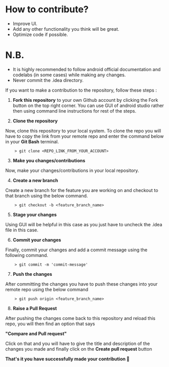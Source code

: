 # How to contribute?
- Improve UI.
- Add any other functionality you think will be great.
- Optimize code if possible.

# N.B.
 - It is highly recommended to follow android official documentation and codelabs (in some cases)
 while making any changes.
 - Never commit the .idea directory.

If you want to make a contribution to the repository, follow these steps :

  1) **Fork this repository** to your own Github account by clicking the Fork button on the top right corner.
  You can use GUI of android studio rather then using command line instructions for rest of the steps.
 
  2)  **Clone the repository**

Now, clone this repository to your local system. To clone the repo you will have to copy the link from your remote repo and enter the command below in your **Git Bash** terminal.

        > git clone <REPO_LINK_FROM_YOUR_ACCOUNT>
        
  3) **Make you changes/contributions**
 
Now, make your changes/contributions in your local repository.
 
  4) **Create a new branch**

Create a new branch for the feature you are working on and checkout to that branch using the below command.

        > git checkout -b <feature_branch_name>
        
  5) **Stage your changes**

Using GUI will be helpful in this case as you just have to uncheck the .idea file in this case.

  6) **Commit your changes**

Finally, commit your changes and add a commit message using the following command.

        > git commit -m 'commit-message'
        
  7) **Push the changes**

After committing the changes you have to push these changes into your remote repo using the below command

        > git push origin <feature_branch_name>
        
  8) **Raise a Pull Request**

After pushing the changes come back to this repository and reload this repo, you will then find an option that says 

**"Compare and Pull request"**

Click on that and you will have to give the title and description of the changes you made and finally click on the **Create pull request** button


   **That's it you have successfully made your contribution 🎉**
